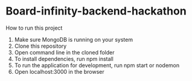 # Board-infinity-backend-hackathon

How to run this project
1. Make sure MongoDB is running on your system
2. Clone this repository
3. Open command line in the cloned folder
4. To install dependencies, run npm install
5. To run the application for development, run npm start or nodemon
6. Open localhost:3000 in the browser
